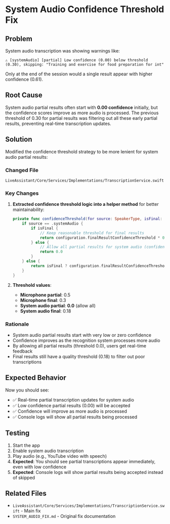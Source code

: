 # System Audio Confidence Threshold Fix

## Problem
System audio transcription was showing warnings like:
```
⚠️ [systemAudio] [partial] Low confidence (0.00) below threshold (0.30), skipping: "Training and exercise for food preparation for int"
```

Only at the end of the session would a single result appear with higher confidence (0.61).

## Root Cause
System audio partial results often start with **0.00 confidence** initially, but the confidence scores improve as more audio is processed. The previous threshold of 0.30 for partial results was filtering out all these early partial results, preventing real-time transcription updates.

## Solution
Modified the confidence threshold strategy to be more lenient for system audio partial results:

### Changed File
`LiveAssistant/Core/Services/Implementations/TranscriptionService.swift`

### Key Changes

1. **Extracted confidence threshold logic into a helper method** for better maintainability:
   ```swift
   private func confidenceThreshold(for source: SpeakerType, isFinal: Bool) -> Float {
       if source == .systemAudio {
           if isFinal {
               // Keep reasonable threshold for final results
               return configuration.finalResultConfidenceThreshold * 0.6
           } else {
               // Allow all partial results for system audio (confidence improves over time)
               return 0.0
           }
       } else {
           return isFinal ? configuration.finalResultConfidenceThreshold : configuration.partialResultConfidenceThreshold
       }
   }
   ```

2. **Threshold values**:
   - **Microphone partial**: 0.5
   - **Microphone final**: 0.3
   - **System audio partial**: **0.0** (allow all)
   - **System audio final**: 0.18

### Rationale
- System audio partial results start with very low or zero confidence
- Confidence improves as the recognition system processes more audio
- By allowing all partial results (threshold 0.0), users get real-time feedback
- Final results still have a quality threshold (0.18) to filter out poor transcriptions

## Expected Behavior
Now you should see:
- ✅ Real-time partial transcription updates for system audio
- ✅ Low confidence partial results (0.00) will be accepted
- ✅ Confidence will improve as more audio is processed
- ✅ Console logs will show all partial results being processed

## Testing
1. Start the app
2. Enable system audio transcription
3. Play audio (e.g., YouTube video with speech)
4. **Expected**: You should see partial transcriptions appear immediately, even with low confidence
5. **Expected**: Console logs will show partial results being accepted instead of skipped

## Related Files
- `LiveAssistant/Core/Services/Implementations/TranscriptionService.swift` - Main fix
- `SYSTEM_AUDIO_FIX.md` - Original fix documentation

